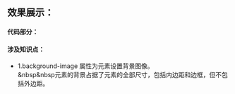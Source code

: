 ## 效果展示：
#### 代码部分：
#### 涉及知识点：
- 1.background-image 属性为元素设置背景图像。  
&nbsp&nbsp元素的背景占据了元素的全部尺寸，包括内边距和边框，但不包括外边距。
